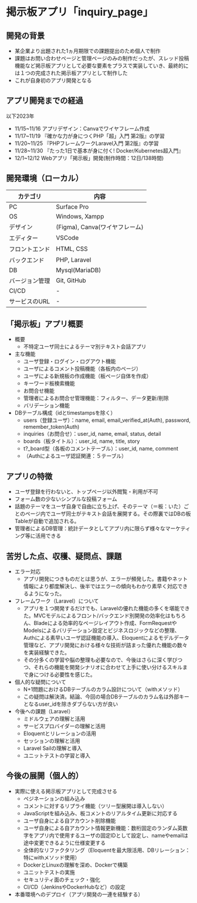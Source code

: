 
# 掲示板アプリ「inquiry_page」
## 開発の背景
- 某企業より出題された1ヵ月期限での課題提出のため個人で制作
- 課題はお問い合わせページと管理ページのみの制作だったが、スレッド投稿機能など掲示板アプリとして必要な要素をプラスで実装していき、最終的には１つの完成された掲示板アプリとして制作した
- これが自身初のアプリ開発となる
## アプリ開発までの経過
以下2023年
- 11/15~11/16 アプリデザイン：Canvaでワイヤフレーム作成
- 11/17~11/19 『確かな力が身につくPHP「超」入門 第2版』の学習
- 11/20~11/25 『PHPフレームワークLaravel入門 第2版』の学習
- 11/28~11/30 『たった1日で基本が身に付く! Docker/Kubernetes超入門』
- 12/1~12/12 Webアプリ「掲示板」開発(制作時間：12日/138時間)
## 開発環境（ローカル）
| カテゴリ | 内容 |
| --- | --- |
| PC | Surface Pro |
| OS | Windows, Xampp |
| デザイン | (Figma), Canva(ワイヤフレーム) |
| エディター | VSCode |
| フロントエンド | HTML, CSS |
| バックエンド | PHP, Laravel |
| DB | Mysql(MariaDB) |
| バージョン管理 | Git, GitHub |
| CI/CD | - |
| サービスのURL | - |
## 「掲示板」アプリ概要
- 概要
  - 不特定ユーザ同士によるテーマ別テキスト会話アプリ
- 主な機能
  - ユーザ登録・ログイン・ログアウト機能
  - ユーザによるコメント投稿機能（各板内のページ）
  - ユーザによる新規板の作成機能（板ページ自体を作成）
  - キーワード板検索機能
  - お問合せ機能
  - 管理者によるお問合せ管理機能：フィルター、データ更新/削除
  - バリデーション機能
- DBテーブル構成（idとtimestampsを除く）
  - users（登録ユーザ）：name, email, email_verified_at(Auth), password, remember_token(Auth)
  - inquiries（お問合せ）：user_id, name, email, status, detail
  - boards（板タイトル）：user_id, name, title, story
  - t?_board型（各板のコメントテーブル）：user_id, name, comment
  - （Authによるユーザ認証関連：５テーブル）
## アプリの特徴
- ユーザ登録を行わないと、トップページ以外閲覧・利用が不可
- フォーム数の少ないシンプルな投稿フォーム
- 話題のテーマをユーザ自身で自由に立ち上げ、そのテーマ（＝板：いた）ごとのページ内でユーザ同士がテキスト会話を展開する。その際裏ではDBの板Tableが自動で追加される。
- 管理者によるDB管理：統計データとしてアプリ内に限らず様々なマーケティング等に活用できる
## 苦労した点、収穫、疑問点、課題
- エラー対応
  - アプリ開発につきものだとは思うが、エラーが頻発した。書籍やネット情報により都度解決し、後半ではエラーの傾向もわかり素早く対応できるようになった。
- フレームワーク（Laravel）について
  - アプリを１つ開発するだけでも、Laravelの優れた機能の多くを堪能できた。MVCモデルによるフロント/バックエンド別開発の効率化はもちろん、Bladeによる効率的なページレイアウト作成、FormRequestやModelsによるバリデーション設定とビジネスロジックなどの整理、Authによる素早いユーザ認証機能の導入、Eloquentによるモデルデータ管理など、アプリ開発における様々な技術が詰まった優れた機能の数々を実装経験できた。
  - その分多くの学習や脳の整理も必要なので、今後はさらに深く学びつつ、それらの機能を開発シナリオに合わせて上手に使い分けるスキルまで身につける必要性を感じた。
- 個人的な疑問について
  - N+1問題におけるDBテーブルのカラム設計について（withメソッド）
  - この疑問は解決済。結論、今回の場合DBテーブルのカラム名は外部キーとなるuser_idを除きダブらない方が良い
- 今後への課題（Laravel）
  - ミドルウェアの理解と活用
  - サービスプロバイダーの理解と活用
  - Eloquentとリレーションの活用
  - セッションの理解と活用
  - Laravel Sailの理解と導入
  - ユニットテストの学習と導入
## 今後の展開（個人的）
- 実際に使える掲示板アプリとして完成させる
  - ペジネーションの組み込み
  - コメントに対するリプライ機能（ツリー型展開は導入しない）
  - JavaScriptを組み込み、板コメントのリアルタイム更新に対応する
  - ユーザ自身による自アカウント削除機能
  - ユーザ自身による自アカウント情報更新機能：数桁固定のランダム英数字をアプリ内で使用するユーザの固定IDとして設定し、nameやemailは途中変更できるように仕様変更する
  - 全体的なリファクタリング（Eloquentを最大限活用、DBリレーション：特にwithメソッド使用）
  - DockerとLinuxの理解を深め、Dockerで構築
  - ユニットテストの実施
  - セキュリティ面のチェック・強化
  - CI/CD（JenkinsやDockerHubなど）の設定
- 本番環境へのデプロイ（アプリ開発の一連を経験する）
